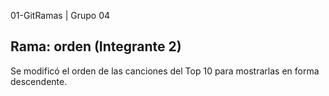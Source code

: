 01-GitRamas | Grupo 04


## Rama: orden (Integrante 2)
Se modificó el orden de las canciones del Top 10 para mostrarlas en forma descendente.
